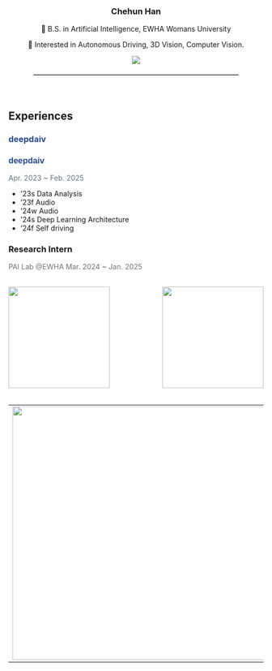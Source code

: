 <div align="center" style="max-width: 600px; margin: auto; text-align: center;">
  <!-- 프로필 정보 -->
  <div>
    <h3>Chehun Han</h3>
    <p>🏫 B.S. in Artificial Intelligence, EWHA Womans University</p>
    <p>🚗 Interested in Autonomous Driving, 3D Vision, Computer Vision.</p>
    <a href="https://velog.io/@chehun1216">
      <img src="https://velog-readme-stats.vercel.app/api/badge?name=chaenyang.log" />
    </a>
  </div>
  <!-- 가로 구분선 -->
  <hr style="width: 80%; border: 1px solid lightgray; margin: 20px auto;">
</div>


<br>

## Experiences

### <a href="https://deepdaiv.oopy.io/" style="color:#264a8e; text-decoration:none;"><b>deepdaiv</b></a>  

### <a href="https://deepdaiv.oopy.io/" style="color:#264a8e; text-decoration:none; font-weight:bold; font-family:'Poppins', sans-serif;">deepdaiv</a>  
<span style="color:#6c757d; font-size:14px;">Apr. 2023 ~ Feb. 2025</span>  

- ’23s Data Analysis  
- ’23f Audio  
- ’24w Audio  
- ’24s Deep Learning Architecture  
- ’24f Self driving  

### **Research Intern**  
<span style="color:#6c757d; font-size:14px;">PAI Lab @EWHA Mar. 2024 ~ Jan. 2025</span>


<br>


<div style="display: flex; justify-content: space-between;">
  <img src="https://github-readme-stats.vercel.app/api?username=nyangche&show_icons=true&theme=transparent&cache_seconds=1800" height="200"/>
  <img src="https://github-readme-stats.vercel.app/api/top-langs/?username=nyangche&hide=c%23,powershell,Mathematica,Ruby,Objective-C,Objective-C%2b%2b,Cuda&title_color=61dafb&text_color=ffffff&icon_color=61dafb&bg_color=20232a&langs_count=8&layout=compact&border_color=61dafb&hide_border=true&size_weight=0.5&count_weight=0.5" height="200"/>
</div>


<br>

<table align="center" style="border-collapse: collapse; border: none;">
  <tr style="border: none;">
    <td style="border: none; text-align: center;">
      <a href="https://github.com/devxb/gitanimals">
        <img src="https://render.gitanimals.org/farms/{nyangche}" width="500"/>
      </a>
    </td>
    <td style="border: none; text-align: center;">
      <a href="https://github.com/devxb/gitanimals">
        <img src="https://render.gitanimals.org/lines/{nyangche}?pet-id=1" width="500" height="120"/>
      </a>
    </td>
  </tr>
</table>
